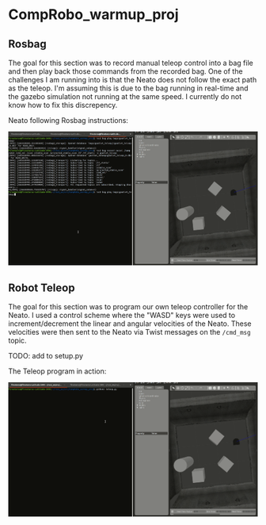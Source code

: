 # CompRobo_warmup_proj

## Rosbag ##

The goal for this section was to record manual teleop control into a bag file and then play back those commands from the recorded bag. One of the challenges I am running into is that the Neato does not follow the exact path as the teleop. I'm assuming this is due to the bag running in real-time and the gazebo simulation not running at the same speed. I currently do not know how to fix this discrepency.

Neato following Rosbag instructions:

![Teleop Rosbag](assets/teleop_bag.gif)

## Robot Teleop ##

The goal for this section was to program our own teleop controller for the Neato. I used a control scheme where the "WASD" keys were used to increment/decrement the linear and angular velocities of the Neato. These velocities were then sent to the Neato via Twist messages on the `/cmd_msg` topic.

TODO: add to setup.py

The Teleop program in action:

![Teleop](assets/teleop.gif)